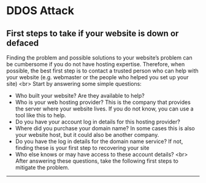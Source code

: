 # DDOS Attack

## First steps to take if your website is down or defaced

Finding the problem and possible solutions to your website’s problem can be cumbersome if you do not have hosting expertise. Therefore, when possible, the best first step is to contact a trusted person who can help with your website (e.g. webmaster or the people who helped you set up your site)
&lt;br&gt;
Start by answering some simple questions:
- Who built your website? Are they available to help?
- Who is your web hosting provider? This is the company that provides the server where your website lives. If you do not know, you can use a tool like this to help.
- Do you have your account log in details for this hosting provider?
- Where did you purchase your domain name? In some cases this is also your website host, but it could also be another company.
- Do you have the log in details for the domain name service? If not, finding these is your first step to recovering your site
- Who else knows or may have access to these account details?
&lt;br&gt;
After answering these questions, take the following first steps to mitigate the problem.

***